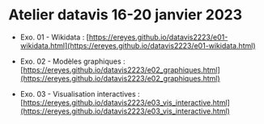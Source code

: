 # Atelier datavis 16-20 janvier 2023

* Exo. 01 - Wikidata : [https://ereyes.github.io/datavis2223/e01-wikidata.html](https://ereyes.github.io/datavis2223/e01-wikidata.html)

* Exo. 02 - Modèles graphiques : [https://ereyes.github.io/datavis2223/e02_graphiques.html](https://ereyes.github.io/datavis2223/e02_graphiques.html)

* Exo. 03 - Visualisation interactives : [https://ereyes.github.io/datavis2223/e03_vis_interactive.html](https://ereyes.github.io/datavis2223/e03_vis_interactive.html)
